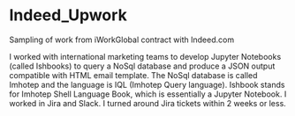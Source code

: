 # Indeed_Upwork
Sampling of work from iWorkGlobal contract with Indeed.com

I worked with international marketing teams to develop Jupyter Notebooks (called Ishbooks) to query a NoSql database and produce a JSON output compatible with HTML email template. The NoSql database is called Imhotep and the language is IQL (Imhotep Query language). Ishbook stands for Imhotep Shell Language Book, which is essentially a Jupyter Notebook. I worked in Jira and Slack. I turned around Jira tickets within 2 weeks or less. 
